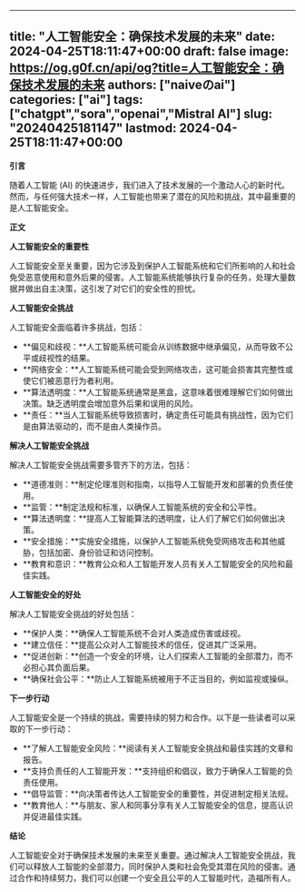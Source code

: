 
---
title: "人工智能安全：确保技术发展的未来"
date: 2024-04-25T18:11:47+00:00
draft: false
image: https://og.g0f.cn/api/og?title=人工智能安全：确保技术发展的未来
authors: ["naiveのai"]
categories: ["ai"]
tags: ["chatgpt","sora","openai","Mistral AI"]
slug: "20240425181147"
lastmod: 2024-04-25T18:11:47+00:00
---
**引言**

随着人工智能 (AI) 的快速进步，我们进入了技术发展的一个激动人心的新时代。然而，与任何强大技术一样，人工智能也带来了潜在的风险和挑战，其中最重要的是人工智能安全。

**正文**

**人工智能安全的重要性**

人工智能安全至关重要，因为它涉及到保护人工智能系统和它们所影响的人和社会免受恶意使用和意外后果的侵害。人工智能系统能够执行复杂的任务，处理大量数据并做出自主决策，这引发了对它们的安全性的担忧。

**人工智能安全挑战**

人工智能安全面临着许多挑战，包括：

* **偏见和歧视：**人工智能系统可能会从训练数据中继承偏见，从而导致不公平或歧视性的结果。
* **网络安全：**人工智能系统可能会受到网络攻击，这可能会损害其完整性或使它们被恶意行为者利用。
* **算法透明度：**人工智能系统通常是黑盒，这意味着很难理解它们如何做出决策。缺乏透明度会增加意外后果和误用的风险。
* **责任：**当人工智能系统导致损害时，确定责任可能具有挑战性，因为它们是由算法驱动的，而不是由人类操作员。

**解决人工智能安全挑战**

解决人工智能安全挑战需要多管齐下的方法，包括：

* **道德准则：**制定伦理准则和指南，以指导人工智能开发和部署的负责任使用。
* **监管：**制定法规和标准，以确保人工智能系统的安全和公平性。
* **算法透明度：**提高人工智能算法的透明度，让人们了解它们如何做出决策。
* **安全措施：**实施安全措施，以保护人工智能系统免受网络攻击和其他威胁，包括加密、身份验证和访问控制。
* **教育和意识：**教育公众和人工智能开发人员有关人工智能安全的风险和最佳实践。

**人工智能安全的好处**

解决人工智能安全挑战的好处包括：

* **保护人类：**确保人工智能系统不会对人类造成伤害或歧视。
* **建立信任：**提高公众对人工智能技术的信任，促进其广泛采用。
* **促进创新：**创造一个安全的环境，让人们探索人工智能的全部潜力，而不必担心其负面后果。
* **确保社会公平：**防止人工智能系统被用于不正当目的，例如监视或操纵。

**下一步行动**

人工智能安全是一个持续的挑战，需要持续的努力和合作。以下是一些读者可以采取的下一步行动：

* **了解人工智能安全风险：**阅读有关人工智能安全挑战和最佳实践的文章和报告。
* **支持负责任的人工智能开发：**支持组织和倡议，致力于确保人工智能的负责任使用。
* **倡导监管：**向决策者传达人工智能安全的重要性，并促进制定相关法规。
* **教育他人：**与朋友、家人和同事分享有关人工智能安全的信息，提高认识并促进最佳实践。

**结论**

人工智能安全对于确保技术发展的未来至关重要。通过解决人工智能安全挑战，我们可以释放人工智能的全部潜力，同时保护人类和社会免受其潜在风险的侵害。通过合作和持续努力，我们可以创建一个安全且公平的人工智能时代，造福所有人。